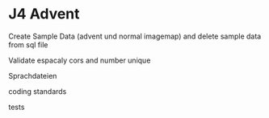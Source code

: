 # J4 Advent

Create Sample Data (advent und normal imagemap) and delete sample data from sql file

Validate espacaly cors and number unique

Sprachdateien

coding standards

tests
